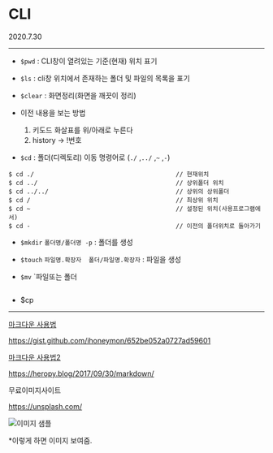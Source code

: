 # CLI

2020.7.30

---

- `$pwd` : CLI창이 열려있는 기준(현재) 위치 표기

- `$ls` : cli창 위치에서 존재하는 폴더 및 파일의 목록을 표기

- `$clear` : 화면정리(화면을 깨끗이 정리)
- 이전 내용을 보는 방법
  1. 키도드 화살표를 위/아래로 누른다
  2. history -> !번호

- `$cd` : 폴더(디렉토리) 이동 명령어로 (`./` ,`../` ,`~` ,`-`)

``` shell
$ cd ./                                       // 현재위치
$ cd ../                                      // 상위폴더 위치
$ cd ../../                                   // 상위의 상위폴더
$ cd /                                        // 최상위 위치
$ cd ~                                        // 설정된 위치(사용프로그램에서)
$ cd -                                        // 이전의 폴더위치로 돌아가기
```

- `$mkdir` `폴더명/폴더명 -p` : 폴더를 생성

- `$touch` `파일명.확장자  폴더/파일명.확장자` : 파일을 생성

- `$mv` `파일또는 폴더

  ```shell
  
  ```

  

- $cp



---

[마크다운 사용법](https://gist.github.com/ihoneymon/652be052a0727ad59601)

<https://gist.github.com/ihoneymon/652be052a0727ad59601>



[마크다운 사용법2](https://heropy.blog/2017/09/30/markdown/)

<https://heropy.blog/2017/09/30/markdown/>



무료이미지사이트

<https://unsplash.com/>



![이미지 샘플](https://picsum.photos/200/300)



*![]()이렇게 하면 이미지 보여줌.

